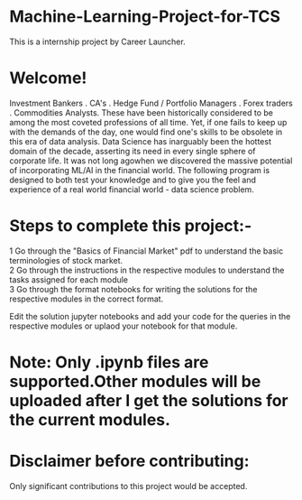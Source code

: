 # Machine-Learning-Project-for-TCS
This is a internship project by Career Launcher.  

# Welcome!  
Investment Bankers . CA's . Hedge Fund / Portfolio Managers . Forex traders . Commodities Analysts. These have been historically considered to be among the most coveted professions of all time. Yet, if one fails to keep up with the demands of the day, one would find one's skills to be obsolete in this era of data analysis. Data Science has inarguably been the hottest domain of the decade, asserting its need in every single sphere of corporate life. It was not long agowhen we discovered the massive potential of incorporating ML/AI in the financial world.  The following program is designed to both test your knowledge and to give you the feel and experience of a real world financial world - data science problem.

# Steps to complete this project:-  
1 Go through the "Basics of Financial Market" pdf to understand the basic terminologies of stock market.  
2 Go through the instructions in the respective modules to understand the tasks assigned for each module  
3 Go through the format notebooks for writing the solutions for the respective modules in the correct format.

Edit the solution jupyter notebooks and add your code for the queries in the respective modules or uplaod your notebook for that module.

# Note: Only .ipynb files are supported.Other modules will be uploaded after I get the solutions for the current modules.  
# Disclaimer before contributing:   
Only significant contributions to this project would be accepted.  
